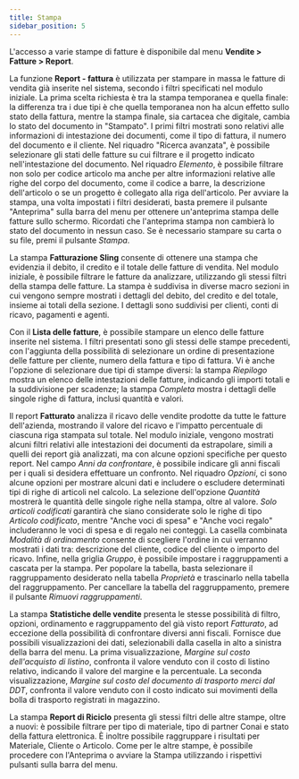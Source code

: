 ```yaml
---
title: Stampa
sidebar_position: 5
---
```


L'accesso a varie stampe di fatture è disponibile dal menu **Vendite > Fatture > Report**.

La funzione **Report - fattura** è utilizzata per stampare in massa le fatture di vendita già inserite nel sistema, secondo i filtri specificati nel modulo iniziale. La prima scelta richiesta è tra la stampa temporanea e quella finale: la differenza tra i due tipi è che quella temporanea non ha alcun effetto sullo stato della fattura, mentre la stampa finale, sia cartacea che digitale, cambia lo stato del documento in "Stampato". I primi filtri mostrati sono relativi alle informazioni di intestazione dei documenti, come il tipo di fattura, il numero del documento e il cliente. Nel riquadro "Ricerca avanzata", è possibile selezionare gli stati delle fatture su cui filtrare e il progetto indicato nell'intestazione del documento.
Nel riquadro *Elemento*, è possibile filtrare non solo per codice articolo ma anche per altre informazioni relative alle righe del corpo del documento, come il codice a barre, la descrizione dell'articolo o se un progetto è collegato alla riga dell'articolo.
Per avviare la stampa, una volta impostati i filtri desiderati, basta premere il pulsante "Anteprima" sulla barra del menu per ottenere un'anteprima stampa delle fatture sullo schermo. Ricordati che l'anteprima stampa non cambierà lo stato del documento in nessun caso. Se è necessario stampare su carta o su file, premi il pulsante *Stampa*.

La stampa **Fatturazione Sling** consente di ottenere una stampa che evidenzia il debito, il credito e il totale delle fatture di vendita.
Nel modulo iniziale, è possibile filtrare le fatture da analizzare, utilizzando gli stessi filtri della stampa delle fatture. La stampa è suddivisa in diverse macro sezioni in cui vengono sempre mostrati i dettagli del debito, del credito e del totale, insieme ai totali della sezione. I dettagli sono suddivisi per clienti, conti di ricavo, pagamenti e agenti.

Con il **Lista delle fatture**, è possibile stampare un elenco delle fatture inserite nel sistema.
I filtri presentati sono gli stessi delle stampe precedenti, con l'aggiunta della possibilità di selezionare un ordine di presentazione delle fatture per cliente, numero della fattura e tipo di fattura. Vi è anche l'opzione di selezionare due tipi di stampe diversi: la stampa *Riepilogo* mostra un elenco delle intestazioni delle fatture, indicando gli importi totali e la suddivisione per scadenze; la stampa *Completa* mostra i dettagli delle singole righe di fattura, inclusi quantità e valori.

Il report **Fatturato** analizza il ricavo delle vendite prodotte da tutte le fatture dell'azienda, mostrando il valore del ricavo e l'impatto percentuale di ciascuna riga stampata sul totale.
Nel modulo iniziale, vengono mostrati alcuni filtri relativi alle intestazioni dei documenti da estrapolare, simili a quelli dei report già analizzati, ma con alcune opzioni specifiche per questo report.
Nel campo *Anni da confrontare*, è possibile indicare gli anni fiscali per i quali si desidera effettuare un confronto. Nel riquadro *Opzioni*, ci sono alcune opzioni per mostrare alcuni dati e includere o escludere determinati tipi di righe di articoli nel calcolo. La selezione dell'opzione *Quantità* mostrerà le quantità delle singole righe nella stampa, oltre al valore. *Solo articoli codificati* garantirà che siano considerate solo le righe di tipo *Articolo codificato*, mentre "Anche voci di spesa" e "Anche voci regalo" includeranno le voci di spesa e di regalo nei conteggi. La casella combinata *Modalità di ordinamento* consente di scegliere l'ordine in cui verranno mostrati i dati tra: descrizione del cliente, codice del cliente o importo del ricavo. Infine, nella griglia *Gruppo*, è possibile impostare i raggruppamenti a cascata per la stampa. Per popolare la tabella, basta selezionare il raggruppamento desiderato nella tabella *Proprietà* e trascinarlo nella tabella del raggruppamento. Per cancellare la tabella del raggruppamento, premere il pulsante *Rimuovi raggruppamenti*.

La stampa **Statistiche delle vendite** presenta le stesse possibilità di filtro, opzioni, ordinamento e raggruppamento del già visto report *Fatturato*, ad eccezione della possibilità di confrontare diversi anni fiscali. Fornisce due possibili visualizzazioni dei dati, selezionabili dalla casella in alto a sinistra della barra del menu. La prima visualizzazione, *Margine sul costo dell'acquisto di listino*, confronta il valore venduto con il costo di listino relativo, indicando il valore del margine e la percentuale. La seconda visualizzazione, *Margine sul costo del documento di trasporto merci dal DDT*, confronta il valore venduto con il costo indicato sui movimenti della bolla di trasporto registrati in magazzino.

La stampa **Report di Riciclo** presenta gli stessi filtri delle altre stampe, oltre a nuovi: è possibile filtrare per tipo di materiale, tipo di partner Conai e stato della fattura elettronica. È inoltre possibile raggruppare i risultati per Materiale, Cliente o Articolo.
Come per le altre stampe, è possibile procedere con l'Anteprima o avviare la Stampa utilizzando i rispettivi pulsanti sulla barra del menu.